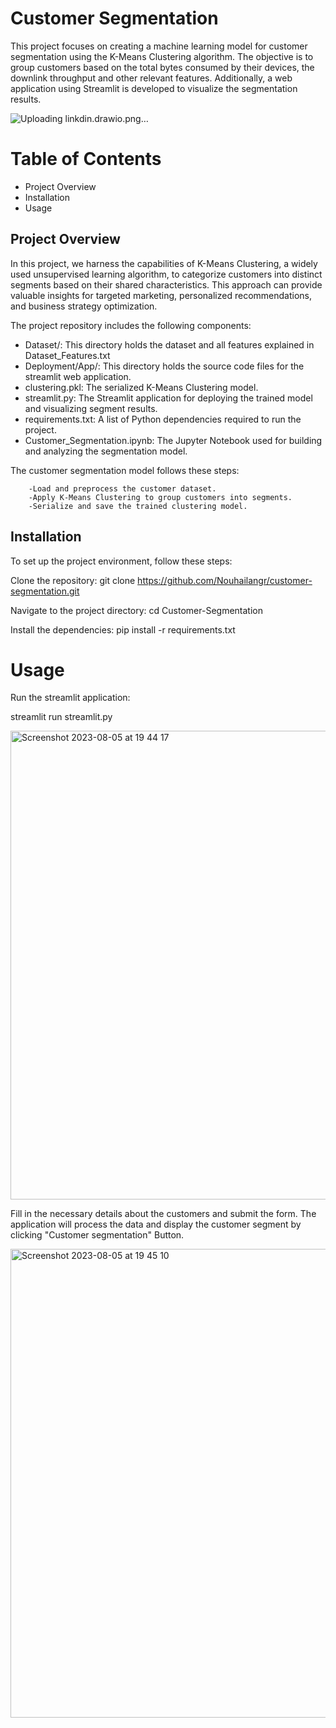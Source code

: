 # Customer Segmentation 

This project focuses on creating a machine learning model for customer segmentation using the K-Means Clustering algorithm. The objective is to group customers based on the total bytes consumed by their devices, the downlink throughput and other relevant features. Additionally, a web application using Streamlit is developed to visualize the segmentation results.

![Uploading linkdin.drawio.png…]()


# Table of Contents

- Project Overview
- Installation
- Usage
  
## Project Overview

In this project, we harness the capabilities of K-Means Clustering, a widely used unsupervised learning algorithm, to categorize customers into distinct segments based on their shared characteristics. This approach can provide valuable insights for targeted marketing, personalized recommendations, and business strategy optimization.

The project repository includes the following components:

- Dataset/: This directory holds the dataset and all features explained in Dataset_Features.txt
- Deployment/App/: This directory holds the source code files for the streamlit web application.
- clustering.pkl: The serialized K-Means Clustering model.
- streamlit.py: The Streamlit application for deploying the trained model and visualizing segment results.
- requirements.txt: A list of Python dependencies required to run the project.
- Customer_Segmentation.ipynb: The Jupyter Notebook used for building and analyzing the segmentation model.


The customer segmentation model follows these steps:

        -Load and preprocess the customer dataset.
        -Apply K-Means Clustering to group customers into segments.
        -Serialize and save the trained clustering model.
        
## Installation

To set up the project environment, follow these steps:

Clone the repository:
git clone https://github.com/Nouhailangr/customer-segmentation.git

Navigate to the project directory:
cd Customer-Segmentation

Install the dependencies:
pip install -r requirements.txt

# Usage

Run the streamlit application:

streamlit run streamlit.py

<img width="750" alt="Screenshot 2023-08-05 at 19 44 17" src="https://github.com/Nouhailangr/Customer-segmentation/assets/127351602/7d74976d-8e47-419a-b2d1-600e34f72a27">

Fill in the necessary details about the customers and submit the form. The application will process the data and display the customer segment by clicking "Customer segmentation" Button.

<img width="750" alt="Screenshot 2023-08-05 at 19 45 10" src="https://github.com/Nouhailangr/Customer-segmentation/assets/127351602/1e5996e1-d62f-4c3d-a654-977890960865">
